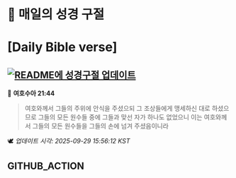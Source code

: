 # 🙏 매일의 성경 구절
# [Daily Bible verse]
## [![README에 성경구절 업데이트](https://github.com/DONGSUKA/first_test/actions/workflows/update-readme-bible.yml/badge.svg)](https://github.com/DONGSUKA/first_test/actions/workflows/update-readme-bible.yml)
<!-- START_BIBLE_VERSE -->
📖 **여호수아 21:44**
> 여호와께서 그들의 주위에 안식을 주셨으되 그 조상들에게 맹세하신 대로 하셨으므로 그들의 모든 원수들 중에 그들과 맞선 자가 하나도 없었으니 이는 여호와께서 그들의 모든 원수들을 그들의 손에 넘겨 주셨음이니라

🕊️ _업데이트 시각: 2025-09-29 15:56:12 KST_
  <!-- END_BIBLE_VERSE -->
## GITHUB_ACTION
